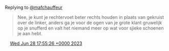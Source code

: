 Replying to [@mafchauffeur](https://twitter.com/mafchauffeur/status/1673982418783543298)

> Nee, je kunt je rechtervoet beter rechts houden in plaats van gekruist over de linker, anders ga je voor de ogen van je grote klant gruwelijk op je snufferd en valt het niemand meer op wat voor sjieke schoenen je aan hebt\.

<img src="../../media/tweet.ico" width="12" /> [Wed Jun 28 17:55:26 +0000 2023](https://twitter.com/DromerDenker/status/1674114296844804110)